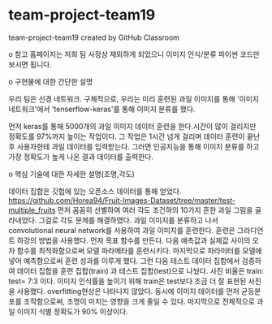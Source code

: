# team-project-team19
team-project-team19 created by GitHub Classroom

 
o 참고
 홈페이지는 저희 팀 사정상 제외하게 되었으니 이미지 인식/분류 파이썬 코드만 보시면 됩니다.
 
o 구현물에 대한 간단한 설명

 우리 팀은 신경 네트워크. 구체적으로, 우리는 미리 훈련된 과일 이미지를 통해 '이미지 네트워크'에서 'tenserflow-keras'를 통해 이미지 분류를 했다. 




                                                       
           
 먼저 keras를 통해 5000개의 과일 이미지 데이터 훈련을 한다.시간이 많이 걸리지만 정확도를 97%까지 높이는 작업이다. 그 작업은 1시간 넘게 걸리며 데이터 훈련이 끝난 후 사용자한테 과일 데이터를 입력받는다. 그러면 인공지능을 통해 이미지 분류를 하고 가장 정확도가 높게 나온 결과 데이터를 출력한다.




o 핵심 기술에 대한 자세한 설명(조명,각도)

 데이터 집합은 깃헙에 있는 오픈소스 데이터를 통해 얻었다.
https://github.com/Horea94/Fruit-Images-Dataset/tree/master/test-multiple_fruits
 먼저 꼼꼼히 선별하여 여러 각도 조건하의 10가지 흔한 과일 그림을 골라내었다. 그걸로 각도 문제를 해결하였다. 과일 이미지를 분류하고 나서 convolutional neural network를 사용하여 과일 이미지를 훈련한다. 훈련은 그라디언트 하강의 방법을 사용했다. 먼저 목표 함수를 만든다. 다음 예측값과 실제값 사이의 오차 함수를 최적화함으로써 모델 파라메타를 훈련시키다. 마지막으로 파라미터를 모델에 넣어 예측함으로써 훈련 성과를 이루게 했다. 그런 다음 테스트 데이터 집합에서 검증하여 데이터 집합을 훈련 집합(train) 과 테스트 집합(test)으로 나눴다. 사진 비율은 train: test= 7:3 이다. 이미지 인식률을 높이기 위해 train은 test보다 조금 더 잘 표현된 사진을 사용했다.  overfitting현상은 나타나지 않았다. 동시에 이미지 데이터를 먼저 균등분포를 조작함으로써, 조명이 미치는 영향을 크게 줄일 수 있다. 마지막으로 전체적으로 과일 이미지 식별 정확도가 90% 이상이다.

